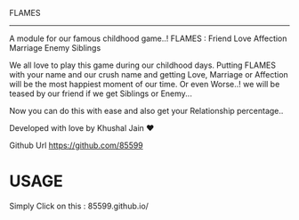 FLAMES
******


>>>
 A module for our famous childhood game..! 
 FLAMES : Friend Love Affection Marriage Enemy Siblings

>>>
 We all love to play this game during our childhood days.
 Putting FLAMES with your name and our crush name and getting Love, Marriage or Affection
 will be the most happiest moment of our time.
 Or even Worse..! we will be teased by our friend if we get Siblings or Enemy...

Now you can do this with ease and also get your Relationship percentage..

Developed with love by Khushal Jain ❤️

Github Url https://github.com/85599


USAGE
=====

Simply Click on this : 85599.github.io/



